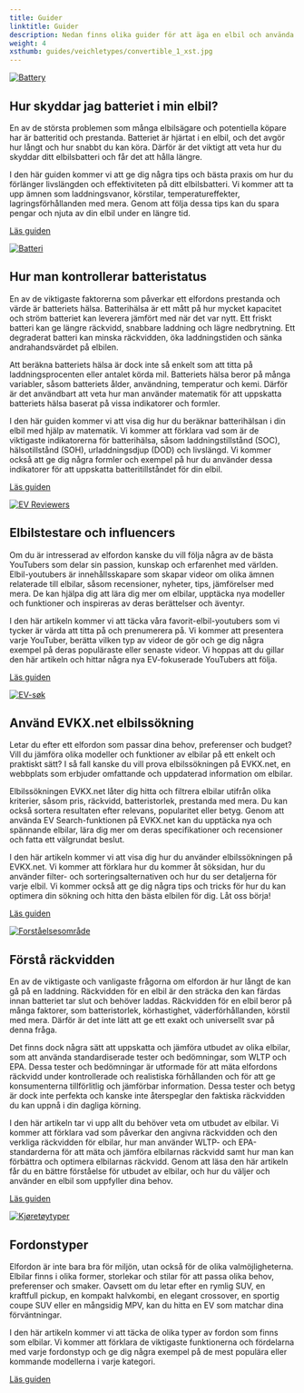 ```yaml
---
title: Guider
linktitle: Guider
description: Nedan finns olika guider för att äga en elbil och använda denna sida.
weight: 4
xsthumb: guides/veichletypes/convertible_1_xst.jpg
---
```

<!-- markdownlint-disable MD033 -->


<div class="container shadow p-3 mb-5 bg-body-tertiary rounded border">

<a href="protectingbattery">
     <img src="https://media.evkx.net/multimedia/technology/battery/cell/bladebattery_st.jpg" alt="Battery" title="Battery" class="img-fluid mb-2">
</a>

## Hur skyddar jag batteriet i min elbil?

En av de största problemen som många elbilsägare och potentiella köpare har är batteritid och prestanda. Batteriet är hjärtat i en elbil, och det avgör hur långt och hur snabbt du kan köra. Därför är det viktigt att veta hur du skyddar ditt elbilsbatteri och får det att hålla längre.

I den här guiden kommer vi att ge dig några tips och bästa praxis om hur du förlänger livslängden och effektiviteten på ditt elbilsbatteri. Vi kommer att ta upp ämnen som laddningsvanor, körstilar, temperatureffekter, lagringsförhållanden med mera. Genom att följa dessa tips kan du spara pengar och njuta av din elbil under en längre tid.

<a href="protectingbattery/" class="btn btn-outline-primary" role="button">Läs guiden</a>

</div>
<div class="container shadow p-3 mb-5 bg-body-tertiary rounded border">

<a href="checkingbatteryhealth">
     <img src="https://media.evkx.net/multimedia/guides/checkingbatteryhealth/graph1_st.jpg" alt="Batteri" title="Battery" class="img-fluid mb-2">
</a>

## Hur man kontrollerar batteristatus

En av de viktigaste faktorerna som påverkar ett elfordons prestanda och värde är batteriets hälsa. Batterihälsa är ett mått på hur mycket kapacitet och ström batteriet kan leverera jämfört med när det var nytt. Ett friskt batteri kan ge längre räckvidd, snabbare laddning och lägre nedbrytning. Ett degraderat batteri kan minska räckvidden, öka laddningstiden och sänka andrahandsvärdet på elbilen.

Att beräkna batteriets hälsa är dock inte så enkelt som att titta på laddningsprocenten eller antalet körda mil. Batteriets hälsa beror på många variabler, såsom batteriets ålder, användning, temperatur och kemi. Därför är det användbart att veta hur man använder matematik för att uppskatta batteriets hälsa baserat på vissa indikatorer och formler.

I den här guiden kommer vi att visa dig hur du beräknar batterihälsan i din elbil med hjälp av matematik. Vi kommer att förklara vad som är de viktigaste indikatorerna för batterihälsa, såsom laddningstillstånd (SOC), hälsotillstånd (SOH), urladdningsdjup (DOD) och livslängd. Vi kommer också att ge dig några formler och exempel på hur du använder dessa indikatorer för att uppskatta batteritillståndet för din elbil.

<a href="checkingbatteryhealth/" class="btn btn-outline-primary" role="button">Läs guiden</a>

</div>
<div class="container shadow p-3 mb-5 bg-body-tertiary rounded border">

<a href="evreviewers">
     <img src="https://media.evkx.net/multimedia/guides/evreviewers/bjornyland_st.jpg" alt="EV Reviewers" title="EV Reviewers" class="img-fluid mb-2">
</a>

## Elbilstestare och influencers

Om du är intresserad av elfordon kanske du vill följa några av de bästa YouTubers som delar sin passion, kunskap och erfarenhet med världen. Elbil-youtubers är innehållsskapare som skapar videor om olika ämnen relaterade till elbilar, såsom recensioner, nyheter, tips, jämförelser med mera. De kan hjälpa dig att lära dig mer om elbilar, upptäcka nya modeller och funktioner och inspireras av deras berättelser och äventyr.

I den här artikeln kommer vi att täcka våra favorit-elbil-youtubers som vi tycker är värda att titta på och prenumerera på. Vi kommer att presentera varje YouTuber, berätta vilken typ av videor de gör och ge dig några exempel på deras populäraste eller senaste videor. Vi hoppas att du gillar den här artikeln och hittar några nya EV-fokuserade YouTubers att följa.

<a href="evreviewers/" class="btn btn-outline-primary" role="button">Läs guiden</a>

</div>
<div class="container shadow p-3 mb-5 bg-body-tertiary rounded border">

<a href="evsearch">
     <img src="https://media.evkx.net/multimedia/guides/evsearch/search_1_st.jpg" alt="EV-søk" title="EV-søk" class="img-fluid mb-2">
</a>

## Använd EVKX.net elbilssökning

Letar du efter ett elfordon som passar dina behov, preferenser och budget? Vill du jämföra olika modeller och funktioner av elbilar på ett enkelt och praktiskt sätt? I så fall kanske du vill prova elbilssökningen på EVKX.net, en webbplats som erbjuder omfattande och uppdaterad information om elbilar.

Elbilssökningen EVKX.net låter dig hitta och filtrera elbilar utifrån olika kriterier, såsom pris, räckvidd, batteristorlek, prestanda med mera. Du kan också sortera resultaten efter relevans, popularitet eller betyg. Genom att använda EV Search-funktionen på EVKX.net kan du upptäcka nya och spännande elbilar, lära dig mer om deras specifikationer och recensioner och fatta ett välgrundat beslut.

I den här artikeln kommer vi att visa dig hur du använder elbilssökningen på EVKX.net. Vi kommer att förklara hur du kommer åt söksidan, hur du använder filter- och sorteringsalternativen och hur du ser detaljerna för varje elbil. Vi kommer också att ge dig några tips och tricks för hur du kan optimera din sökning och hitta den bästa elbilen för dig. Låt oss börja!

<a href="evsearch/" class="btn btn-outline-primary" role="button">Läs guiden</a>

</div>
<div class="container shadow p-3 mb-5 bg-body-tertiary rounded border">

<a href="understandingrange">
     <img src="https://media.evkx.net/multimedia/guides/understandingrange/aerodynamicdrag_st.png" alt="Forståelsesområde" title="Forståelsesområde" class="img-fluid mb-2">
</a>

## Förstå räckvidden

En av de viktigaste och vanligaste frågorna om elfordon är hur långt de kan gå på en laddning. Räckvidden för en elbil är den sträcka den kan färdas innan batteriet tar slut och behöver laddas. Räckvidden för en elbil beror på många faktorer, som batteristorlek, körhastighet, väderförhållanden, körstil med mera. Därför är det inte lätt att ge ett exakt och universellt svar på denna fråga.

Det finns dock några sätt att uppskatta och jämföra utbudet av olika elbilar, som att använda standardiserade tester och bedömningar, som WLTP och EPA. Dessa tester och bedömningar är utformade för att mäta elfordons räckvidd under kontrollerade och realistiska förhållanden och för att ge konsumenterna tillförlitlig och jämförbar information. Dessa tester och betyg är dock inte perfekta och kanske inte återspeglar den faktiska räckvidden du kan uppnå i din dagliga körning.

I den här artikeln tar vi upp allt du behöver veta om utbudet av elbilar. Vi kommer att förklara vad som påverkar den angivna räckvidden och den verkliga räckvidden för elbilar, hur man använder WLTP- och EPA-standarderna för att mäta och jämföra elbilarnas räckvidd samt hur man kan förbättra och optimera elbilarnas räckvidd. Genom att läsa den här artikeln får du en bättre förståelse för utbudet av elbilar, och hur du väljer och använder en elbil som uppfyller dina behov.

<a href="understandingrange/" class="btn btn-outline-primary" role="button">Läs guiden</a>

</div>
<div class="container shadow p-3 mb-5 bg-body-tertiary rounded border">
<a href="vehicletypes">
     <img src="https://media.evkx.net/multimedia/guides/veichletypes/convertible_1_st.jpg" alt="Kjøretøytyper" title="Kjøretøytyper" class="img-fluid mb-2">
</a>

## Fordonstyper

Elfordon är inte bara bra för miljön, utan också för de olika valmöjligheterna. Elbilar finns i olika former, storlekar och stilar för att passa olika behov, preferenser och smaker. Oavsett om du letar efter en rymlig SUV, en kraftfull pickup, en kompakt halvkombi, en elegant crossover, en sportig coupe SUV eller en mångsidig MPV, kan du hitta en EV som matchar dina förväntningar.

I den här artikeln kommer vi att täcka de olika typer av fordon som finns som elbilar. Vi kommer att förklara de viktigaste funktionerna och fördelarna med varje fordonstyp och ge dig några exempel på de mest populära eller kommande modellerna i varje kategori.

<a href="vehicletypes/" class="btn btn-outline-primary" role="button">Läs guiden</a>
</div>
